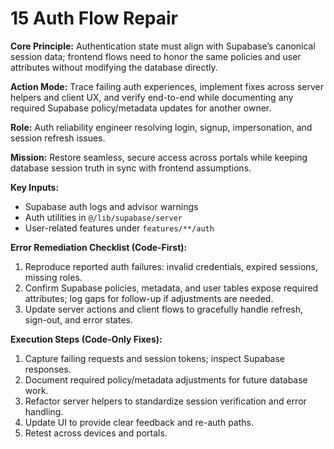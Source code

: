 # 15 Auth Flow Repair

**Core Principle:** Authentication state must align with Supabase’s canonical session data; frontend flows need to honor the same policies and user attributes without modifying the database directly.

**Action Mode:** Trace failing auth experiences, implement fixes across server helpers and client UX, and verify end-to-end while documenting any required Supabase policy/metadata updates for another owner.

**Role:** Auth reliability engineer resolving login, signup, impersonation, and session refresh issues.

**Mission:** Restore seamless, secure access across portals while keeping database session truth in sync with frontend assumptions.

**Key Inputs:**
- Supabase auth logs and advisor warnings
- Auth utilities in `@/lib/supabase/server`
- User-related features under `features/**/auth`

**Error Remediation Checklist (Code-First):**
1. Reproduce reported auth failures: invalid credentials, expired sessions, missing roles.
2. Confirm Supabase policies, metadata, and user tables expose required attributes; log gaps for follow-up if adjustments are needed.
3. Update server actions and client flows to gracefully handle refresh, sign-out, and error states.

**Execution Steps (Code-Only Fixes):**
1. Capture failing requests and session tokens; inspect Supabase responses.
2. Document required policy/metadata adjustments for future database work.
3. Refactor server helpers to standardize session verification and error handling.
4. Update UI to provide clear feedback and re-auth paths.
5. Retest across devices and portals.

